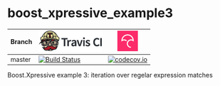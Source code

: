 # boost_xpressive_example3

Branch|[![Travis CI logo](TravisCI.png)](https://travis-ci.org)|[![Codecov logo](Codecov.png)](https://www.codecov.io)
---|---|---
master|[![Build Status](https://travis-ci.org/richelbilderbeek/boost_xpressive_example3.svg?branch=master)](https://travis-ci.org/richelbilderbeek/boost_xpressive_example3)|[![codecov.io](https://codecov.io/github/richelbilderbeek/boost_xpressive_example3/coverage.svg?branch=master)](https://codecov.io/github/richelbilderbeek/boost_xpressive_example3/branch/master)

Boost.Xpressive example 3: iteration over regelar expression matches
